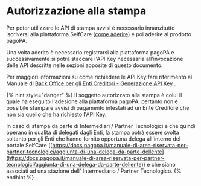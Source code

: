 # Autorizzazione alla stampa

Per poter utilizzare le API di stampa avvisi è necessario innanzitutto iscriversi alla piattaforma SelfCare ([come aderire](https://docs.pagopa.it/area-riservata/area-riservata/come-aderire/richiedere-ladesione)) e poi aderire al prodotto pagoPA.

Una volta aderito è necessario registrarsi alla piattaforma pagoPA e successivamente si potrà staccare l'API Key necessaria all'invocazione delle API descritte nelle sezioni apposite di questo documento.

Per maggiori informazioni su come richiedere le API Key fare riferimento al Manuale di [Back Office per gli Enti Creditori - Generazione API Key](https://docs.pagopa.it/manuale-back-office-pagopa/manuale-operativo-back-office-pagopa-ente-creditore/funzionalita/generazione-api-key) .

{% hint style="danger" %}
Il soggetto autorizzato alla stampa è colui il quale ha eseguito l'adesione alla piattaforma pagoPA, pertanto non è possibile stampare avvisi di pagamento intestati ad un Ente Creditore che non sia quello che ha richiesto l'API Key.

In caso di stampa da parte di Intermediari / Partner Tecnologici e che quindi operano in qualità di delegati dagli Enti, la stampa potrà essere svolta soltanto per gli Enti che hanno fornito opportuna delega all'interno del portale SelfCare ([https://docs.pagopa.it/manuale-di-area-riservata-per-partner-tecnologici/aggiunta-di-una-delega-da-parte-dellente](https://docs.pagopa.it/manuale-di-area-riservata-per-partner-tecnologici/aggiunta-di-una-delega-da-parte-dellente)) e che siano associati ad una stazione dell' Intermediario / Partner Tecnologico.
{% endhint %}





